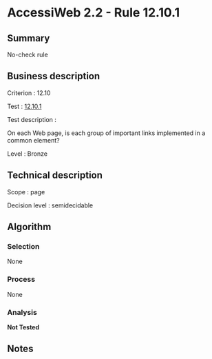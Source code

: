 # AccessiWeb 2.2 - Rule 12.10.1

## Summary

No-check rule

## Business description

Criterion : 12.10

Test : [12.10.1](http://www.accessiweb.org/index.php/accessiweb-22-english-version.html#test-12-10-1)

Test description :

On each Web page, is each group of important links implemented in a
common element?

Level : Bronze

## Technical description

Scope : page

Decision level :
semidecidable

## Algorithm

### Selection

None

### Process

None

### Analysis

**Not Tested**

## Notes


